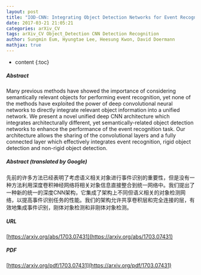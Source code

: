 ```yaml
---
layout: post
title: "IOD-CNN: Integrating Object Detection Networks for Event Recognition"
date: 2017-03-21 21:05:21
categories: arXiv_CV
tags: arXiv_CV Object_Detection CNN Detection Recognition
author: Sungmin Eum, Hyungtae Lee, Heesung Kwon, David Doermann
mathjax: true
---
```


* content
{:toc}

##### Abstract
Many previous methods have showed the importance of considering semantically relevant objects for performing event recognition, yet none of the methods have exploited the power of deep convolutional neural networks to directly integrate relevant object information into a unified network. We present a novel unified deep CNN architecture which integrates architecturally different, yet semantically-related object detection networks to enhance the performance of the event recognition task. Our architecture allows the sharing of the convolutional layers and a fully connected layer which effectively integrates event recognition, rigid object detection and non-rigid object detection.

##### Abstract (translated by Google)
先前的许多方法已经表明了考虑语义相关对象进行事件识别的重要性，但是没有一种方法利用深度卷积神经网络将相关对象信息直接整合到统一网络中。我们提出了一种新的统一的深度CNN架构，它集成了架构上不同但语义相关的对象检测网络，以提高事件识别任务的性能。我们的架构允许共享卷积层和完全连接的层，有效地集成事件识别，刚体对象检测和非刚体对象检测。

##### URL
[https://arxiv.org/abs/1703.07431](https://arxiv.org/abs/1703.07431)

##### PDF
[https://arxiv.org/pdf/1703.07431](https://arxiv.org/pdf/1703.07431)

